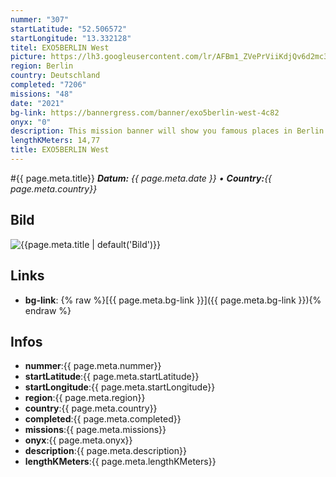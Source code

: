 ```yaml
---
nummer: "307"
startLatitude: "52.506572"
startLongitude: "13.332128"
titel: EXO5BERLIN West
picture: https://lh3.googleusercontent.com/lr/AFBm1_ZVePrViiKdjQv6d2mc3SZl2vxlqwAYQ2vW1EO8dSkmXvTrQPE9YRClNB1BOmbF31l5kqnf4Mb0cVxQx8gPF5UAKG0IexZ9LcMmN8Ugr2q4LWSwG5IZtTS6X0WhrZxlx8bcgu-atprQiCeiQf3hZo0dAt9E2I8JmP4Sp7x_lZ4lrfwDSqz5GGyJfKjNNpAFTac8v7eap-KE8UxfuoGrWsa6jDB1vsbMgSZOVoqzzwp_sk0gYXkuCchjHEfpf4sb_JAHn9ltccNDjv9_YCrnmqPkXr6H8ZGkrAGksjY4VofCFX4FaENu7tBJNXjlZjKhjx4xN1lxtB2l58KL8oKkmVRCCNyjbI44jdd2oyL8iTtIPVnwhiIoeVnwv_QyvCYjmWAulnTB9nd4WdS2K4e0Q2hfxG8KMI_prq8BGWgfX69z_NJp7NjG16rSJcpwus1LKkrV1mKpdYGShAQ8ldkyQ1hyU-xIFMIlFUiI04G6sa2dnvnvRB_EeoPlunKXx90bBchNqo1ES9YxZKpZM5DZ6q2izLemowLjMPMz61L7r_oIGY3PyyWDZj1dtFPznhBP45DhCJalQEsNaQFo5_pp1nUy-yUkMhkDXOpIQI1StujQCUuTPKXF9waE2LlUM83XvpBsUBV8jV54byDFs9zMFqBYchvyA-iSgQVVZbNWCxUJOGxkO9oJkbNwFuS726ZAhFj-rxaERdMc50EWwhI-79htJz8z9dbanUVNvjwQLsTumCRS9dB9V3FuZKISRbjepWaTy_PFzndpILQTAQH_xTB_PbRUfEmWSqG2-yMv-jGa1hyiuJfjAYQr0NThG2guWPACxoZ62OTY2FFLEUx23xWuyGrFBB-sQ5-9
region: Berlin
country: Deutschland
completed: "7206"
missions: "48"
date: "2021"
bg-link: https://bannergress.com/banner/exo5berlin-west-4c82
onyx: "0"
description: This mission banner will show you famous places in Berlin city west. The first mission starts at Zoologischer Garten.
lengthKMeters: 14,77
title: EXO5BERLIN West
---
```


#{{ page.meta.title}}
_**Datum:** {{ page.meta.date }} • **Country:**{{ page.meta.country}}_

## Bild
![{{page.meta.title | default('Bild')}}]({{page.meta.picture}})

## Links
- **bg-link**: {% raw %}[{{ page.meta.bg-link }}]({{ page.meta.bg-link }}){% endraw %}

## Infos
- **nummer**:{{ page.meta.nummer}}
- **startLatitude**:{{ page.meta.startLatitude}}
- **startLongitude**:{{ page.meta.startLongitude}}
- **region**:{{ page.meta.region}}
- **country**:{{ page.meta.country}}
- **completed**:{{ page.meta.completed}}
- **missions**:{{ page.meta.missions}}
- **onyx**:{{ page.meta.onyx}}
- **description**:{{ page.meta.description}}
- **lengthKMeters**:{{ page.meta.lengthKMeters}}

